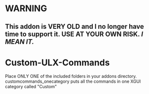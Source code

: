 # WARNING
## This addon is VERY OLD and I no longer have time to support it. USE AT YOUR OWN RISK. *I MEAN IT.*


Custom-ULX-Commands
===================

Place ONLY ONE of the included folders in your addons directory.   
customcommands_onecategory puts all the commands in one XGUI category called "Custom"
